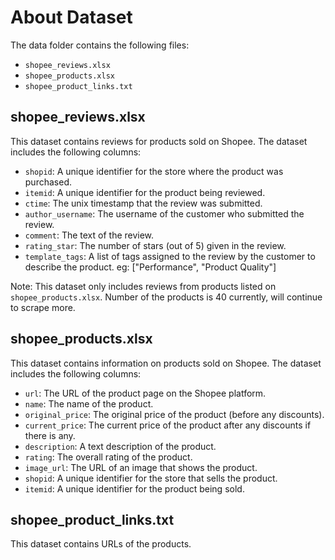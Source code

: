 # About Dataset
The data folder contains the following files:
* `shopee_reviews.xlsx`
* `shopee_products.xlsx`
* `shopee_product_links.txt`

## shopee_reviews.xlsx
This dataset contains reviews for products sold on Shopee. The dataset includes the following columns:

* `shopid`: A unique identifier for the store where the product was purchased.
* `itemid`: A unique identifier for the product being reviewed.
* `ctime`: The unix timestamp that the review was submitted.
* `author_username`: The username of the customer who submitted the review.
* `comment`: The text of the review.
* `rating_star`: The number of stars (out of 5) given in the review.
* `template_tags`: A list of tags assigned to the review by the customer to describe the product. eg: ["Performance", "Product Quality"] 

Note: This dataset only includes reviews from products listed on `shopee_products.xlsx`. Number of the products is 40 currently, will continue to scrape more.

## shopee_products.xlsx
This dataset contains information on products sold on Shopee. The dataset includes the following columns:

* `url`: The URL of the product page on the Shopee platform.
* `name`: The name of the product.
* `original_price`: The original price of the product (before any discounts).
* `current_price`: The current price of the product after any discounts if there is any.
* `description`: A text description of the product.
* `rating`: The overall rating of the product.
* `image_url`: The URL of an image that shows the product.
* `shopid`: A unique identifier for the store that sells the product.
* `itemid`: A unique identifier for the product being sold.

## shopee_product_links.txt
This dataset contains URLs of the products.

